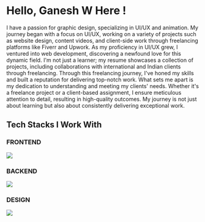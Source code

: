<h1>Hello, Ganesh W Here !</h1>

<p>
I have a passion for graphic design, specializing in UI/UX and animation. My journey began with a focus on UI/UX, working on a variety of projects such as website design, content videos, and client-side work through freelancing platforms like Fiverr and Upwork. As my proficiency in UI/UX grew, I ventured into web development, discovering a newfound love for this dynamic field. I'm not just a learner; my resume showcases a collection of projects, including collaborations with international and Indian clients through freelancing. Through this freelancing journey, I've honed my skills and built a reputation for delivering top-notch work. What sets me apart is my dedication to understanding and meeting my clients' needs. Whether it's a freelance project or a client-based assignment, I ensure meticulous attention to detail, resulting in high-quality outcomes. My journey is not just about learning but also about consistently delivering exceptional work.
</p>


<h2 align="">Tech Stacks I Work With</h2>

<h3 align="">FRONTEND</h3>

<p align="">
        <a href="https://skillicons.dev">
          <img src="https://skillicons.dev/icons?i=html,css,bootstrap,tailwind,javascript,react" />
        </a>
      </p>


<h3 align="">BACKEND</h3>


  <p align="">
        <a href="https://skillicons.dev">
          <img src="https://skillicons.dev/icons?i=nodejs,python,django,mysql,mongodb,firebase" />
        </a>
      </p>

<h3 align="">DESIGN</h3>


  <p align="">
        <a href="https://skillicons.dev">
          <img src="https://skillicons.dev/icons?i=figma" />
        </a>
      </p>





